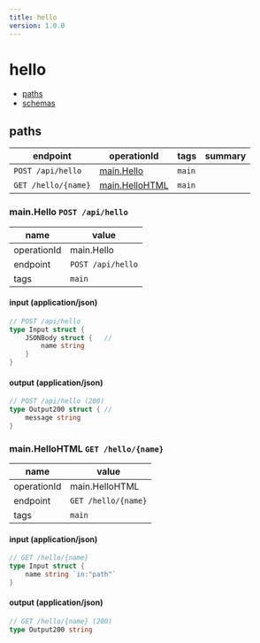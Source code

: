 ```yaml
---
title: hello
version: 1.0.0
---
```


# hello



- [paths](#paths)
- [schemas](#schemas)

## paths

| endpoint | operationId | tags | summary |
| --- | --- | --- | --- |
| `POST /api/hello` | [main.Hello](#mainhello-post-apihello)  | `main` |  |
| `GET /hello/{name}` | [main.HelloHTML](#mainhellohtml-get-helloname)  | `main` |  |


### main.Hello `POST /api/hello`



| name | value | 
| --- | --- |
| operationId | main.Hello |
| endpoint | `POST /api/hello` |
| tags | `main` |


#### input (application/json)

```go
// POST /api/hello
type Input struct {
	JSONBody struct {	// 
		name string
	}
}
```

#### output (application/json)

```go
// POST /api/hello (200)
type Output200 struct {	// 
	message string
}
```
### main.HelloHTML `GET /hello/{name}`



| name | value | 
| --- | --- |
| operationId | main.HelloHTML |
| endpoint | `GET /hello/{name}` |
| tags | `main` |


#### input (application/json)

```go
// GET /hello/{name}
type Input struct {
	name string `in:"path"`
}
```

#### output (application/json)

```go
// GET /hello/{name} (200)
type Output200 string
```

